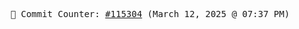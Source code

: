 <p align="center">
    <samp>
        📮 Commit Counter: <a href="https://github.com/Javascript-void0/Javascript-void0/commits/main">#115304</a> (March 12, 2025 @ 07:37 PM)
    </samp>
</p>